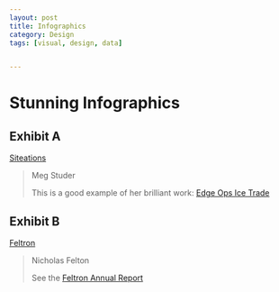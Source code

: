 ```yaml
---
layout: post
title: Infographics
category: Design
tags: [visual, design, data]


---
```


# Stunning Infographics
## Exhibit A 
[Siteations](http://www.siteations.com/ ) 
> Meg Studer
>
>This is a good example of her brilliant work: [Edge Ops Ice Trade](http://www.siteations.com/portfolio/edge-ops-ice-trade/)

## Exhibit B
[Feltron](http://feltron.com/index.html)

>Nicholas Felton
>
>See the [Feltron Annual Report](http://feltron.com/index.html)

